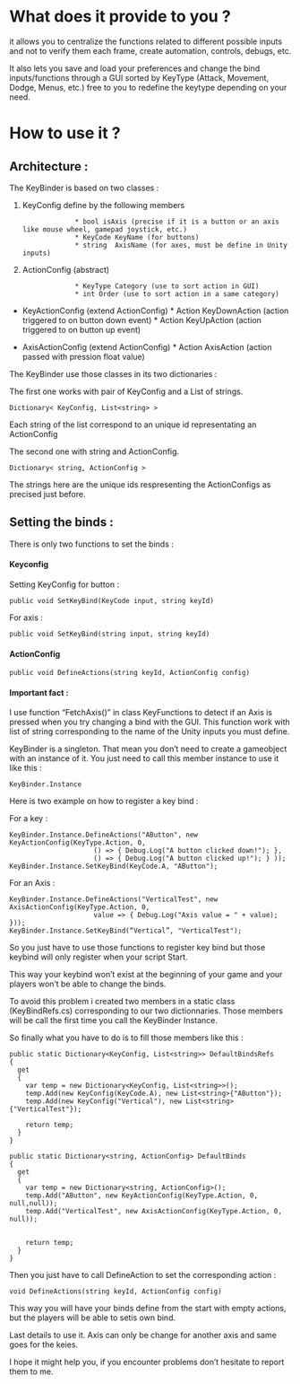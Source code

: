 # What does it provide to you ?

it allows you to centralize the functions related to different possible inputs and not to verify them each frame, create automation, controls, debugs, etc.

It also lets you save and load your preferences and change the bind inputs/functions through a GUI sorted by KeyType (Attack, Movement, Dodge, Menus, etc.) free to you to redefine the keytype depending on your need.

# How to use it ?

## Architecture :

The KeyBinder is based on two classes :

1. KeyConfig define by the following members

                    * bool isAxis (precise if it is a button or an axis like mouse wheel, gamepad joystick, etc.)
                    * KeyCode KeyName (for buttons)
                    * string  AxisName (for axes, must be define in Unity inputs)

2. ActionConfig (abstract)

                    * KeyType Category (use to sort action in GUI)
                    * int Order (use to sort action in a same category)

* KeyActionConfig (extend ActionConfig)
                     * Action KeyDownAction (action triggered to on button down event)
                     * Action KeyUpAction (action triggered to on button up event)

* AxisActionConfig (extend ActionConfig)
                     * Action<float> AxisAction (action passed with pression float value)


The KeyBinder use those classes in its two dictionaries :

The first one works with pair of KeyConfig and a List of strings.
```
Dictionary< KeyConfig, List<string> >
```
Each string of the list correspond to an unique id representating an ActionConfig 

The second one with string and ActionConfig.
```
Dictionary< string, ActionConfig >
```
The strings here are the unique ids respresenting the ActionConfigs as precised just before.

## Setting the binds :

There is only two functions to set the binds :

#### Keyconfig

Setting KeyConfig for button :
```
public void SetKeyBind(KeyCode input, string keyId)
```
For axis : 
```
public void SetKeyBind(string input, string keyId)
```

#### ActionConfig
```
public void DefineActions(string keyId, ActionConfig config)
```


#### Important fact :

I use function “FetchAxis()” in class KeyFunctions to detect if an Axis is pressed when you try changing a bind with the GUI. This function work with list of string corresponding to the name of the Unity inputs you must define.

KeyBinder is a singleton. That mean you don’t need to create a gameobject with an instance of it. You just need to call this member instance to use it like this :

```
KeyBinder.Instance
```

Here is two example on how to register a key bind :

For a key :

```
KeyBinder.Instance.DefineActions("AButton", new KeyActionConfig(KeyType.Action, 0,
                     () => { Debug.Log("A button clicked down!"); }, 
                     () => { Debug.Log("A button clicked up!"); } ));
KeyBinder.Instance.SetKeyBind(KeyCode.A, "AButton");
```

For an Axis :

```
KeyBinder.Instance.DefineActions("VerticalTest", new AxisActionConfig(KeyType.Action, 0, 
                     value => { Debug.Log("Axis value = " + value); }));
KeyBinder.Instance.SetKeyBind(“Vertical”, "VerticalTest");
```

So you just have to use those functions to register key bind but those keybind will only register when your script Start.

This way your keybind won’t exist at the beginning of your game and your players won’t be able to change the binds.

To avoid this problem i created two members in a static class (KeyBindRefs.cs) corresponding to our two dictionnaries. Those members will be call the first time you call the KeyBinder Instance.

So finally what you have to do is to fill those members like this :

```
public static Dictionary<KeyConfig, List<string>> DefaultBindsRefs
{
  get
  {
    var temp = new Dictionary<KeyConfig, List<string>>();
    temp.Add(new KeyConfig(KeyCode.A), new List<string>{"AButton"});
    temp.Add(new KeyConfig("Vertical"), new List<string>{"VerticalTest"});

    return temp;
  }
}

public static Dictionary<string, ActionConfig> DefaultBinds
{
  get
  {
    var temp = new Dictionary<string, ActionConfig>();
    temp.Add("AButton", new KeyActionConfig(KeyType.Action, 0, null,null));
    temp.Add("VerticalTest", new AxisActionConfig(KeyType.Action, 0, null));

            
    return temp;
  }
}
```

Then you just have to call DefineAction to set the corresponding action :

```
void DefineActions(string keyId, ActionConfig config)
```

This way you will have your binds define from the start with empty actions, but the players will be able to setis own bind.

Last details to use it. Axis can only be change for another axis and same goes for the keies.

I hope it might help you, if you encounter problems don’t hesitate to report them to me.
